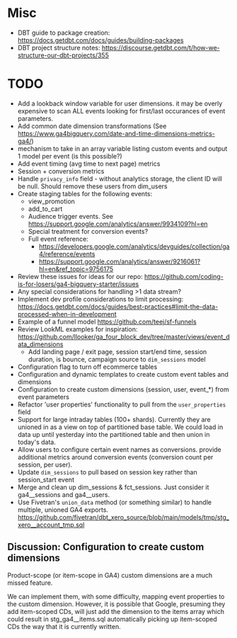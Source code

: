 
# Misc

- DBT guide to package creation: https://docs.getdbt.com/docs/guides/building-packages
- DBT project structure notes: https://discourse.getdbt.com/t/how-we-structure-our-dbt-projects/355

# TODO

- Add a lookback window variable for user dimensions. it may be overly expensive to scan ALL events looking for first/last occurances of event parameters. 
- Add common date dimension transformations (See https://www.ga4bigquery.com/date-and-time-dimensions-metrics-ga4/)
- mechanism to take in an array variable listing custom events and output 1 model per event (is this possible?)
- Add event timing (avg time to next page) metrics
- Session + conversion metrics
- Handle `privacy_info` field - without analytics storage, the client ID will be null. Should remove these users from dim_users
- Create staging tables for the following events:
    - view_promotion    
    - add_to_cart
    - Audience trigger events. See https://support.google.com/analytics/answer/9934109?hl=en
    - Special treatment for conversion events?
    - Full event reference: 
        - https://developers.google.com/analytics/devguides/collection/ga4/reference/events
        - https://support.google.com/analytics/answer/9216061?hl=en&ref_topic=9756175
- Review these issues for ideas for our repo: https://github.com/coding-is-for-losers/ga4-bigquery-starter/issues
- Any special considerations for handling >1 data stream? 
- Implement dev profile considerations to limit processing: https://docs.getdbt.com/docs/guides/best-practices#limit-the-data-processed-when-in-development
- Example of a funnel model https://github.com/teej/sf-funnels
- Review LookML examples for inspiration: https://github.com/llooker/ga_four_block_dev/tree/master/views/event_data_dimensions
    - Add landing page / exit page, session start/end time, session duration, is bounce, campaign source to `dim_sessions` model
- Configuration flag to turn off ecommerce tables
- Configuration and dynamic templates to create custom event tables and dimensions
- Configuration to create custom dimensions (session, user, event_*) from event parameters
- Refactor 'user properties' functionality to pull from the `user_properties` field
- Support for large intraday tables (100+ shards). Currently they are unioned in as a view on top of partitioned base table. We could load in data up until yesterday into the partitioned table and then union in today's data.
- Allow users to configure certain event names as conversions. provide additional metrics around conversion events (conversion count per session, per user).  
- Update `dim_sessions` to pull based on session key rather than session_start event
- Merge and clean up dim_sessions & fct_sessions. Just consider it ga4__sessions and ga4__users.
- Use Fivetran's `union_data` method (or something similar) to handle multiple, unioned GA4 exports. https://github.com/fivetran/dbt_xero_source/blob/main/models/tmp/stg_xero__account_tmp.sql

## Discussion: Configuration to create custom dimensions

Product-scope (or item-scope in GA4) custom dimensions are a much missed feature.

We can implement them, with some difficulty, mapping event properties to the custom dimension. However, it is possible that Google, presuming they add item-scoped CDs, will just add the dimension to the items array which could result in stg_ga4__items.sql automatically picking up item-scoped CDs the way that it is currently written.
